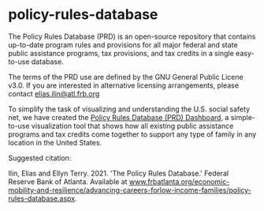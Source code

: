 # policy-rules-database
The Policy Rules Database (PRD) is an open-source repository that contains up-to-date program rules and provisions for all major federal and state public assistance programs, tax provisions, and tax credits in a single easy-to-use database.

The terms of the PRD use are defined by the GNU General Public Licene v3.0. If you are interested in alternative licensing arrangements, please contact elias.ilin@atl.frb.org

To simplify the task of visualizing and understanding the U.S. social safety net, we have created the [Policy Rules Database (PRD) Dashboard](https://emar-data-tools.shinyapps.io/prd_dashboard/), a simple-to-use visualization tool that shows how all existing public assistance programs and tax credits come together to support any type of family in any location in the United States.

Suggested citation:

Ilin, Elias and Ellyn Terry. 2021. 'The Policy Rules Database.' Federal Reserve Bank of Atlanta.
Available at www.frbatlanta.org/economic-mobility-and-resilience/advancing-careers-forlow-income-families/policy-rules-database.aspx. 
